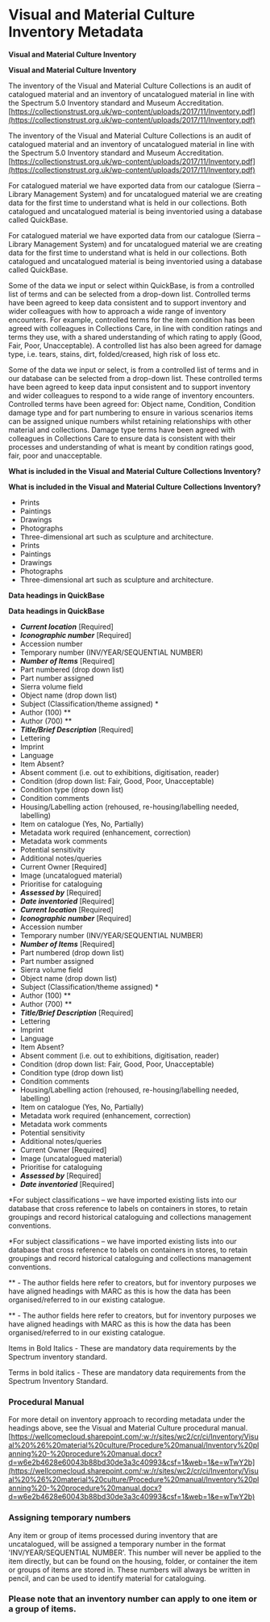 # Visual and Material Culture Inventory Metadata

**Visual and Material Culture Inventory**

**Visual and Material Culture Inventory**

The inventory of the Visual and Material Culture Collections is an audit of catalogued material and an inventory of uncatalogued material in line with the Spectrum 5.0 Inventory standard and Museum Accreditation. [https://collectionstrust.org.uk/wp-content/uploads/2017/11/Inventory.pdf](https://collectionstrust.org.uk/wp-content/uploads/2017/11/Inventory.pdf)

The inventory of the Visual and Material Culture Collections is an audit of catalogued material and an inventory of uncatalogued material in line with the Spectrum 5.0 Inventory standard and Museum Accreditation. [https://collectionstrust.org.uk/wp-content/uploads/2017/11/Inventory.pdf](https://collectionstrust.org.uk/wp-content/uploads/2017/11/Inventory.pdf)

For catalogued material we have exported data from our catalogue \(Sierra – Library Management System\) and for uncatalogued material we are creating data for the first time to understand what is held in our collections. Both catalogued and uncatalogued material is being inventoried using a database called QuickBase.

For catalogued material we have exported data from our catalogue \(Sierra – Library Management System\) and for uncatalogued material we are creating data for the first time to understand what is held in our collections. Both catalogued and uncatalogued material is being inventoried using a database called QuickBase.

Some of the data we input or select within QuickBase, is from a controlled list of terms and can be selected from a drop-down list. Controlled terms have been agreed to keep data consistent and to support inventory and wider colleagues with how to approach a wide range of inventory encounters. For example, controlled terms for the item condition has been agreed with colleagues in Collections Care, in line with condition ratings and terms they use, with a shared understanding of which rating to apply \(Good, Fair, Poor, Unacceptable\). A controlled list has also been agreed for damage type, i.e. tears, stains, dirt, folded/creased, high risk of loss etc.

Some of the data we input or select, is from a controlled list of terms and in our database can be selected from a drop-down list. These controlled terms have been agreed to keep data input consistent and to support inventory and wider colleagues to respond to a wide range of inventory encounters. Controlled terms have been agreed for: Object name, Condition, Condition damage type and for part numbering to ensure in various scenarios items can be assigned unique numbers whilst retaining relationships with other material and collections. Damage type terms have been agreed with colleagues in Collections Care to ensure data is consistent with their processes and understanding of what is meant by condition ratings good, fair, poor and unacceptable.

**What is included in the Visual and Material Culture Collections Inventory?**

**What is included in the Visual and Material Culture Collections Inventory?**

* Prints
* Paintings
* Drawings
* Photographs
* Three-dimensional art such as sculpture and architecture.
* Prints
* Paintings
* Drawings
* Photographs
* Three-dimensional art such as sculpture and architecture.

**Data headings in QuickBase**

**Data headings in QuickBase**

* _**Current location**_ \[Required\]
* _**Iconographic number**_ \[Required\]
* Accession number
* Temporary number \(INV/YEAR/SEQUENTIAL NUMBER\)
* _**Number of Items**_ \[Required\]
* Part numbered \(drop down list\)
* Part number assigned
* Sierra volume field
* Object name \(drop down list\)
* Subject \(Classification/theme assigned\) \*
* Author \(100\) \*\*
* Author \(700\) \*\*
* _**Title/Brief Description**_ \[Required\]
* Lettering
* Imprint
* Language
* Item Absent?
* Absent comment \(i.e. out to exhibitions, digitisation, reader\)
* Condition \(drop down list: Fair, Good, Poor, Unacceptable\)
* Condition type \(drop down list\)
* Condition comments
* Housing/Labelling action \(rehoused, re-housing/labelling needed, labelling\)
* Item on catalogue \(Yes, No, Partially\)
* Metadata work required \(enhancement, correction\)
* Metadata work comments
* Potential sensitivity
* Additional notes/queries
* Current Owner \[Required\]
* Image \(uncatalogued material\)
* Prioritise for cataloguing
* _**Assessed by**_ \[Required\]
* _**Date inventoried**_ \[Required\]
* _**Current location**_ \[Required\]
* _**Iconographic number**_ \[Required\]
* Accession number
* Temporary number \(INV/YEAR/SEQUENTIAL NUMBER\)
* _**Number of Items**_ \[Required\]
* Part numbered \(drop down list\)
* Part number assigned
* Sierra volume field
* Object name \(drop down list\)
* Subject \(Classification/theme assigned\) \*
* Author \(100\) \*\*
* Author \(700\) \*\*
* _**Title/Brief Description**_ \[Required\]
* Lettering
* Imprint
* Language
* Item Absent?
* Absent comment \(i.e. out to exhibitions, digitisation, reader\)
* Condition \(drop down list: Fair, Good, Poor, Unacceptable\)
* Condition type \(drop down list\)
* Condition comments
* Housing/Labelling action \(rehoused, re-housing/labelling needed, labelling\)
* Item on catalogue \(Yes, No, Partially\)
* Metadata work required \(enhancement, correction\)
* Metadata work comments
* Potential sensitivity
* Additional notes/queries
* Current Owner \[Required\]
* Image \(uncatalogued material\)
* Prioritise for cataloguing
* _**Assessed by**_ \[Required\]
* _**Date inventoried**_ \[Required\]

\*For subject classifications – we have imported existing lists into our database that cross reference to labels on containers in stores, to retain groupings and record historical cataloguing and collections management conventions.

\*For subject classifications – we have imported existing lists into our database that cross reference to labels on containers in stores, to retain groupings and record historical cataloguing and collections management conventions.

\*\* - The author fields here refer to creators, but for inventory purposes we have aligned headings with MARC as this is how the data has been organised/referred to in our existing catalogue.

\*\* - The author fields here refer to creators, but for inventory purposes we have aligned headings with MARC as this is how the data has been organised/referred to in our existing catalogue.

Items in Bold Italics - These are mandatory data requirements by the Spectrum inventory standard.

Terms in bold italics - These are mandatory data requirements from the Spectrum Inventory Standard.



### Procedural Manual



For more detail on inventory approach to recording metadata under the headings above, see the Visual and Material Culture procedural manual. [https://wellcomecloud.sharepoint.com/:w:/r/sites/wc2/cr/ci/Inventory/Visual%20%26%20material%20culture/Procedure%20manual/Inventory%20planning%20-%20procedure%20manual.docx?d=w6e2b4628e60043b88bd30de3a3c40993&csf=1&web=1&e=wTwY2b](https://wellcomecloud.sharepoint.com/:w:/r/sites/wc2/cr/ci/Inventory/Visual%20%26%20material%20culture/Procedure%20manual/Inventory%20planning%20-%20procedure%20manual.docx?d=w6e2b4628e60043b88bd30de3a3c40993&csf=1&web=1&e=wTwY2b)

### Assigning temporary numbers

Any item or group of items processed during inventory that are uncatalogued, will be assigned a temporary number in the format 'INV/YEAR/SEQUENTIAL NUMBER'. This number will never be applied to the item directly, but can be found on the housing, folder, or container the item or groups of items are stored in. These numbers will always be written in pencil, and can be used to identify material for cataloguing.

### Please note that an inventory number can apply to one item or a group of items.

